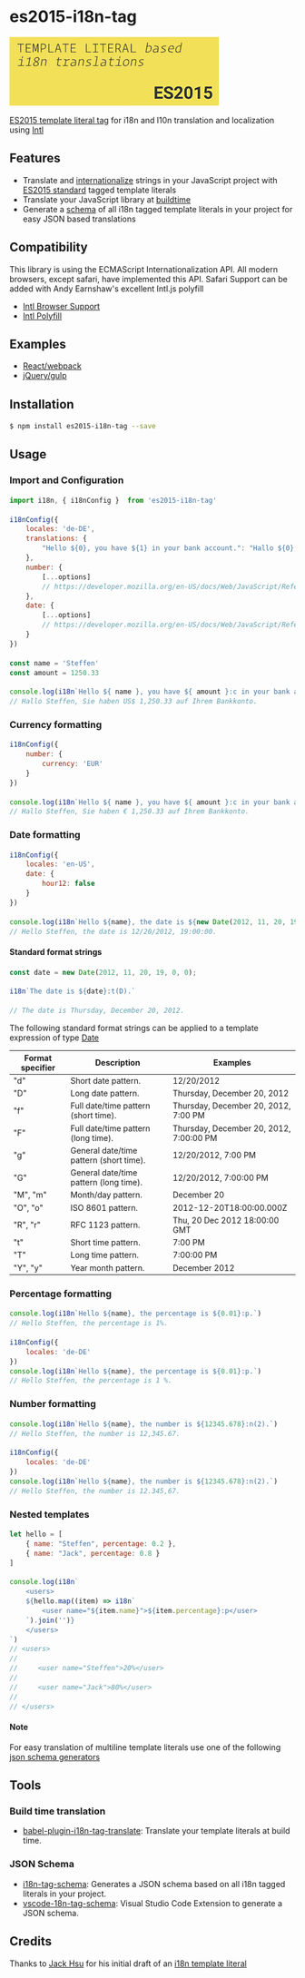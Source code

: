 # es2015-i18n-tag
![](images/es2015-i18n-tag-icon-big.jpg)

[ES2015 template literal tag](https://developer.mozilla.org/en-US/docs/Web/JavaScript/Reference/Template_literals#Tagged_template_literals) for i18n and l10n translation and localization using [Intl](https://developer.mozilla.org/en-US/docs/Web/JavaScript/Reference/Global_Objects/Intl)

## Features

* Translate and [internationalize](https://developer.mozilla.org/en-US/docs/Web/JavaScript/Reference/Global_Objects/Intl) strings in your JavaScript project with [ES2015 standard](https://developer.mozilla.org/en-US/docs/Web/JavaScript/Reference/Template_literals#Tagged_template_literals) tagged template literals
* Translate your JavaScript library at [buildtime](#build-time-translation)
* Generate a [schema](#json-schema) of all i18n tagged template literals in your project for easy JSON based translations

## Compatibility

This library is using the ECMAScript Internationalization API. All modern browsers, except safari, have implemented this API. Safari Support can be added with Andy Earnshaw's excellent Intl.js polyfill
* [Intl Browser Support](http://caniuse.com/#search=Intl)
* [Intl Polyfill](https://github.com/andyearnshaw/Intl.js)

## Examples

* [React/webpack](https://github.com/skolmer/i18n-tag-examples/tree/master/ReactJS)
* [jQuery/gulp](https://github.com/skolmer/i18n-tag-examples/tree/master/Simple)

## Installation
```sh
$ npm install es2015-i18n-tag --save
```

## Usage

### Import and Configuration
```js   
import i18n, { i18nConfig }  from 'es2015-i18n-tag'

i18nConfig({
    locales: 'de-DE',    
    translations: {
        "Hello ${0}, you have ${1} in your bank account.": "Hallo ${0}, Sie haben ${1} auf Ihrem Bankkonto."
    },
    number: {      
        [...options]
        // https://developer.mozilla.org/en-US/docs/Web/JavaScript/Reference/Global_Objects/NumberFormat#Parameters
    },
    date: {
        [...options]
        // https://developer.mozilla.org/en-US/docs/Web/JavaScript/Reference/Global_Objects/DateTimeFormat#Parameters
    }
})

const name = 'Steffen'
const amount = 1250.33
      
console.log(i18n`Hello ${ name }, you have ${ amount }:c in your bank account.`)
// Hallo Steffen, Sie haben US$ 1,250.33 auf Ihrem Bankkonto.
```

### Currency formatting
```js  
i18nConfig({
    number: { 
        currency: 'EUR'
    }
})

console.log(i18n`Hello ${ name }, you have ${ amount }:c in your bank account.`)
// Hallo Steffen, Sie haben € 1,250.33 auf Ihrem Bankkonto.
```

### Date formatting
```js
i18nConfig({
    locales: 'en-US',
    date: { 
        hour12: false 
    }
})

console.log(i18n`Hello ${name}, the date is ${new Date(2012, 11, 20, 19, 0, 0)}:t.`)
// Hello Steffen, the date is 12/20/2012, 19:00:00.
```
#### Standard format strings

```js
const date = new Date(2012, 11, 20, 19, 0, 0);

i18n`The date is ${date}:t(D).`

// The date is Thursday, December 20, 2012.
```

The following standard format strings can be applied to a template expression of type [Date](https://developer.mozilla.org/en-US/docs/Web/JavaScript/Reference/Global_Objects/Date)


| Format specifier | Description                             | Examples                                |
|------------------|-----------------------------------------|-----------------------------------------|
| "d"              | Short date pattern.                     | 12/20/2012                              |
| "D"              | Long date pattern.                      | Thursday, December 20, 2012             |
| "f"              | Full date/time pattern (short time).    | Thursday, December 20, 2012, 7:00 PM    |
| "F"              | Full date/time pattern (long time).     | Thursday, December 20, 2012, 7:00:00 PM |
| "g"              | General date/time pattern (short time). | 12/20/2012, 7:00 PM                     |
| "G"              | General date/time pattern (long time).  | 12/20/2012, 7:00:00 PM                  |
| "M", "m"         | Month/day pattern.                      | December 20                             |
| "O", "o"         | ISO 8601 pattern.                       | 2012-12-20T18:00:00.000Z                |
| "R", "r"         | RFC 1123 pattern.                       | Thu, 20 Dec 2012 18:00:00 GMT           |
| "t"              | Short time pattern.                     | 7:00 PM                                 |
| "T"              | Long time pattern.                      | 7:00:00 PM                              |
| "Y", "y"         | Year month pattern.                     | December 2012                           |

### Percentage formatting
```js       
console.log(i18n`Hello ${name}, the percentage is ${0.01}:p.`)
// Hello Steffen, the percentage is 1%.

i18nConfig({
    locales: 'de-DE'
})
console.log(i18n`Hello ${name}, the percentage is ${0.01}:p.`)
// Hello Steffen, the percentage is 1 %.
```

### Number formatting
```js   
console.log(i18n`Hello ${name}, the number is ${12345.678}:n(2).`)
// Hello Steffen, the number is 12,345.67.

i18nConfig({
    locales: 'de-DE'
})
console.log(i18n`Hello ${name}, the number is ${12345.678}:n(2).`)
// Hello Steffen, the number is 12.345,67.
```

### Nested templates
```js
let hello = [
    { name: "Steffen", percentage: 0.2 },
    { name: "Jack", percentage: 0.8 }
]
        
console.log(i18n`
    <users>
    ${hello.map((item) => i18n`
        <user name="${item.name}">${item.percentage}:p</user>
    `).join('')}
    </users>
`)
// <users>
// 
//     <user name="Steffen">20%</user>
// 
//     <user name="Jack">80%</user>
// 
// </users>
```
#### Note
For easy translation of multiline template literals use one of the following [json schema generators](#json-schema)

## Tools

### Build time translation
* [babel-plugin-i18n-tag-translate](https://github.com/skolmer/babel-plugin-i18n-tag-translate): Translate your template literals at build time.

### JSON Schema
* [i18n-tag-schema](https://github.com/skolmer/i18n-tag-schema): Generates a JSON schema based on all i18n tagged literals in your project.
* [vscode-18n-tag-schema](https://github.com/skolmer/vscode-i18n-tag-schema): Visual Studio Code Extension to generate a JSON schema.

## Credits

Thanks to [Jack Hsu](https://github.com/jaysoo) for his initial draft of an [i18n template literal](http://jaysoo.ca/2014/03/20/i18n-with-es6-template-strings/)
